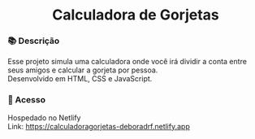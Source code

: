 <h1 align="center"> Calculadora de Gorjetas </h1>

### 📚 Descrição
Esse projeto simula uma calculadora onde você irá dividir a conta entre seus amigos e calcular a gorjeta por pessoa. <br>
Desenvolvido em HTML, CSS e JavaScript.

### 📁 Acesso
Hospedado no Netlify <br>
Link: https://calculadoragorjetas-deboradrf.netlify.app


